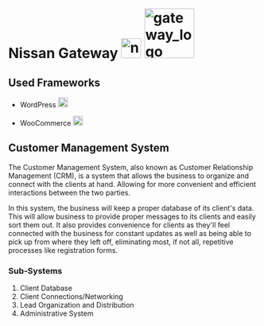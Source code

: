 # Nissan Gateway <img width="40" alt="nissan_logo" src="https://user-images.githubusercontent.com/120783409/208292365-fd47814d-1b61-407d-a652-12fb1860fa3c.jpg"> <img width="100" alt="gateway_logo" src="https://user-images.githubusercontent.com/120783409/208292359-162878ff-1aec-4567-9e35-dd9b4b2e7256.png">

## Used Frameworks

* WordPress <img height="20" alt="wordpress_logo" src="https://user-images.githubusercontent.com/120783409/208293513-c0247788-b5ab-43aa-8e62-8b9eb4492216.png">

* WooCommerce <img height="20" alt="woocommerce_logo" src="https://user-images.githubusercontent.com/120783409/208293644-5c4a806f-1905-4313-a69c-bf1b246437fb.png">

## Customer Management System

The Customer Management System, also known as Customer Relationship Management (CRM), is a system that allows the business to organize and connect with the clients at hand. Allowing for more convenient and efficient interactions between the two parties.

In this system, the business will keep a proper database of its client's data. This will allow business to provide proper messages to its clients and easily sort them out. It also provides convenience for clients as they'll feel connected with the business for constant updates as well as being able to pick up from where they left off, eliminating most, if not all, repetitive processes like registration forms.

### Sub-Systems

1. Client Database
2. Client Connections/Networking
3. Lead Organization and Distribution
4. Administrative System
